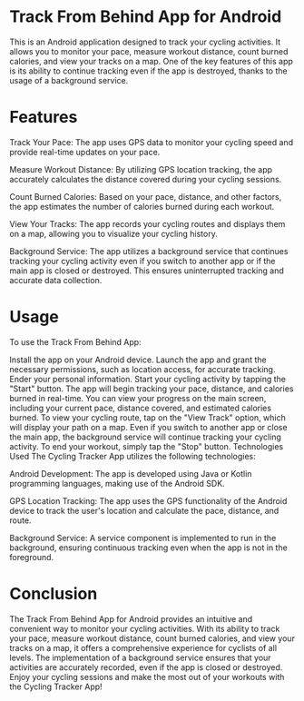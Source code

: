 # Track From Behind App for Android
This is an Android application designed to track your cycling activities. It allows you to monitor your pace, measure workout distance, count burned calories, and view your tracks on a map. One of the key features of this app is its ability to continue tracking even if the app is destroyed, thanks to the usage of a background service.

# Features
Track Your Pace: The app uses GPS data to monitor your cycling speed and provide real-time updates on your pace.

Measure Workout Distance: By utilizing GPS location tracking, the app accurately calculates the distance covered during your cycling sessions.

Count Burned Calories: Based on your pace, distance, and other factors, the app estimates the number of calories burned during each workout.

View Your Tracks: The app records your cycling routes and displays them on a map, allowing you to visualize your cycling history.

Background Service: The app utilizes a background service that continues tracking your cycling activity even if you switch to another app or if the main app is closed or destroyed. This ensures uninterrupted tracking and accurate data collection.

# Usage
To use the Track From Behind App:

Install the app on your Android device.
Launch the app and grant the necessary permissions, such as location access, for accurate tracking.
Ender your personal information.
Start your cycling activity by tapping the "Start" button.
The app will begin tracking your pace, distance, and calories burned in real-time.
You can view your progress on the main screen, including your current pace, distance covered, and estimated calories burned.
To view your cycling route, tap on the "View Track" option, which will display your path on a map.
Even if you switch to another app or close the main app, the background service will continue tracking your cycling activity.
To end your workout, simply tap the "Stop" button.
Technologies Used
The Cycling Tracker App utilizes the following technologies:

Android Development: The app is developed using Java or Kotlin programming languages, making use of the Android SDK.

GPS Location Tracking: The app uses the GPS functionality of the Android device to track the user's location and calculate the pace, distance, and route.

Background Service: A service component is implemented to run in the background, ensuring continuous tracking even when the app is not in the foreground.

# Conclusion
The Track From Behind App for Android provides an intuitive and convenient way to monitor your cycling activities. With its ability to track your pace, measure workout distance, count burned calories, and view your tracks on a map, it offers a comprehensive experience for cyclists of all levels. The implementation of a background service ensures that your activities are accurately recorded, even if the app is closed or destroyed. Enjoy your cycling sessions and make the most out of your workouts with the Cycling Tracker App!
